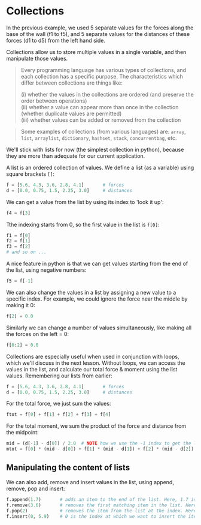 # Collections

In the previous example, we used 5 separate values for the forces along the base of the wall (f1 to f5), and 5 separate values for the distances of these forces (d1 to d5) from the left hand side.

Collections allow us to store multiple values in a single variable, and then manipulate those values.

> Every programming language has various types of collections, and each collection has a specific purpose. The characteristics which differ between collections are things like: <dl></dl><dt>(i) whether the values in the collections are ordered (and preserve the order between operations)</dt><dt>(ii)  whether a value can appear more than once in the collection (whether duplicate values are permitted)</dt><dt>(iii) whether values can be added or removed from the collection</dt></dl>

> Some examples of collections (from various languages) are: `array`, `list`, `arraylist`, `dictionary`, `hashset`, `stack`, `concurrentbag`, etc.<br>

We'll stick with lists for now (the simplest collection in python), because they are more than adequate for our current application.

A list is an ordered collection of values.
We define a list (as a variable) using square brackets `[]`:
```python
f = [5.6, 4.3, 3.6, 2.8, 4.1]		# forces
d = [0.0, 0.75, 1.5, 2.25, 3.0]		# distances
```
We can get a value from the list by using its index to 'look it up':
```python
f4 = f[3]
```
Tthe indexing starts from 0, so the first value in the list is `f[0]`:
```python
f1 = f[0]
f2 = f[1]
f3 = f[2]
# and so on ...
```
A nice feature in python is that we can get values starting from the end of the list, using negative numbers:
```python
f5 = f[-1]
```

We can also change the values in a list by assigning a new value to a specific index.
For example, we could ignore the force near the middle by making it 0:
```python
f[2] = 0.0
```
Similarly we can change a number of values simultaneously, like making all the forces on the left = 0:
```python
f[0:2] = 0.0
```

Collections are especially useful when used in conjunction with loops, which we'll discuss in the next lesson.
Without loops, we can access the values in the list, and calculate our total force & moment using the list values.
Remembering our lists from earlier:
```python
f = [5.6, 4.3, 3.6, 2.8, 4.1]		# forces
d = [0.0, 0.75, 1.5, 2.25, 3.0]		# distances
```
For the total force, we just sum the values:
```python
ftot = f[0] + f[1] + f[2] + f[3] + f[4]
```
For the total moment, we sum the product of the force and distance from the midpoint:
```python
mid = (d[-1] - d[0]) / 2.0	# NOTE how we use the -1 index to get the last item in the list. This has the benefit of working for any list, of any length
mtot = f[0] * (mid - d[0]) + f[1] * (mid - d[1]) + f[2] * (mid - d[2]) + f[3] * (mid - d[3]) + f[4] * (mid - d[4])
```

## Manipulating the content of lists

We can also add, remove and insert values in the list, using append, remove, pop and insert:
```python
f.append(1.7)		# adds an item to the end of the list. Here, 1.7 is the new item that we want to add.
f.remove(3.6) 		# removes the first matching item in the list. Here, 3.6 is the item we want to find in the list and then remove.
f.pop(2) 			# removes the item from the list at the index. Here, 2 is the index of the item we want to remove. The last item can be removed by omitting the index or supplying -1.
f.insert(0, 5.9)	# 0 is the index at which we want to insert the item, 5.9 is the item we want to insert.
```
